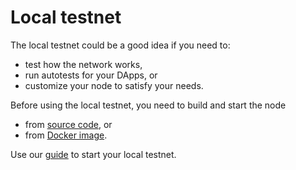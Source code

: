 # Local testnet

The local testnet could be a good idea if you need to:

- test how the network works,
- run autotests for your DApps, or
- customize your node to satisfy your needs.

Before using the local testnet, you need to build and start the node

- from [source code](../Maintain/build-and-start-a-node/05-startingTpNode_source.md), or 
- from [Docker image](../Maintain/build-and-start-a-node/04-startingTpNode_docker.md).

Use our [guide](./03-testnet-start.md) to start your local testnet.
